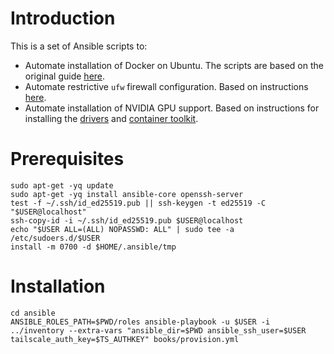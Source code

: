 # Introduction

This is a set of Ansible scripts to:

- Automate installation of Docker on Ubuntu. The scripts are based on the original guide [here](https://docs.docker.com/engine/install/ubuntu/).
- Automate restrictive `ufw` firewall configuration. Based on instructions [here](https://www.digitalocean.com/community/tutorials/how-to-setup-a-firewall-with-ufw-on-an-ubuntu-and-debian-cloud-server).
- Automate installation of NVIDIA GPU support. Based on instructions for installing the [drivers](https://docs.nvidia.com/datacenter/tesla/driver-installation-guide/index.html#ubuntu-installation) and [container  toolkit](https://docs.nvidia.com/datacenter/cloud-native/container-toolkit/latest/install-guide.html#installing-with-apt).

# Prerequisites

```shell
sudo apt-get -yq update
sudo apt-get -yq install ansible-core openssh-server
test -f ~/.ssh/id_ed25519.pub || ssh-keygen -t ed25519 -C "$USER@localhost"
ssh-copy-id -i ~/.ssh/id_ed25519.pub $USER@localhost
echo "$USER ALL=(ALL) NOPASSWD: ALL" | sudo tee -a /etc/sudoers.d/$USER
install -m 0700 -d $HOME/.ansible/tmp
```

# Installation

```shell
cd ansible
ANSIBLE_ROLES_PATH=$PWD/roles ansible-playbook -u $USER -i ../inventory --extra-vars "ansible_dir=$PWD ansible_ssh_user=$USER tailscale_auth_key=$TS_AUTHKEY" books/provision.yml
```
